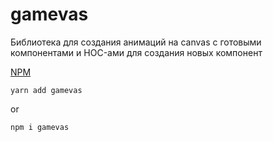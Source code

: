 # gamevas

Библиотека для создания анимаций на canvas с готовыми компонентами и HOC-ами для создания новых компонент

[NPM](https://www.npmjs.com/package/gamevas)

```
yarn add gamevas
```
or
```
npm i gamevas
```
